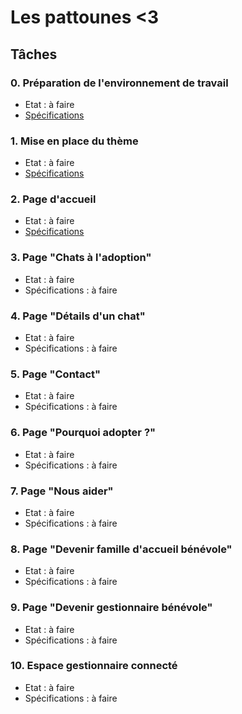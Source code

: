 # Les pattounes <3

## Tâches

### 0. Préparation de l'environnement de travail
- Etat : à faire
- [Spécifications](docs/specifications/preparation_env_de_travail.md)

### 1. Mise en place du thème
- Etat : à faire
- [Spécifications](docs/specifications/mise_en_place_theme.md)

### 2. Page d'accueil
- Etat : à faire
- [Spécifications](docs/specifications/page_accueil.md)

### 3. Page "Chats à l'adoption"
- Etat : à faire
- Spécifications : à faire

### 4. Page "Détails d'un chat"
- Etat : à faire
- Spécifications : à faire

### 5. Page "Contact"
- Etat : à faire
- Spécifications : à faire

### 6. Page "Pourquoi adopter ?"
- Etat : à faire
- Spécifications : à faire

### 7. Page "Nous aider"
- Etat : à faire
- Spécifications : à faire

### 8. Page "Devenir famille d'accueil bénévole"
- Etat : à faire
- Spécifications : à faire

### 9. Page "Devenir gestionnaire bénévole"
- Etat : à faire
- Spécifications : à faire

### 10. Espace gestionnaire connecté
- Etat : à faire
- Spécifications : à faire
